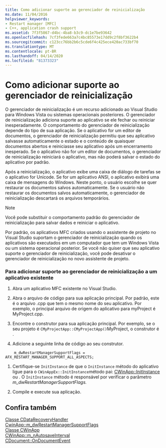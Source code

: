 ```yaml
---
title: Como adicionar suporte ao gerenciador de reinicialização
ms.date: 11/04/2016
helpviewer_keywords:
- Restart manager [MFC]
- C++, application crash support
ms.assetid: 7f3f5867-d4bc-4ba8-b3c9-dc1e7be93642
ms.openlocfilehash: 7cf3fede663a7c4bc85573e17dd9c2f8bf3622b4
ms.sourcegitcommit: c123cc76bb2b6c5cde6f4c425ece420ac733bf70
ms.translationtype: MT
ms.contentlocale: pt-BR
ms.lasthandoff: 04/14/2020
ms.locfileid: "81373323"
---
```

# <a name="how-to-add-restart-manager-support"></a>Como adicionar suporte ao gerenciador de reinicialização

O gerenciador de reinicialização é um recurso adicionado ao Visual Studio para Windows Vista ou sistemas operacionais posteriores. O gerenciador de reinicialização adiciona suporte ao aplicativo se ele fechar ou reiniciar inesperadamente. O comportamento do gerenciador de reinicialização depende do tipo de sua aplicação. Se o aplicativo for um editor de documentos, o gerenciador de reinicialização permitiu que seu aplicativo salvasse automaticamente o estado e o conteúdo de quaisquer documentos abertos e reiniciasse seu aplicativo após um encerramento inesperado. Se o aplicativo não for um editor de documentos, o gerenciador de reinicialização reiniciará o aplicativo, mas não poderá salvar o estado do aplicativo por padrão.

Após a reinicialização, o aplicativo exibe uma caixa de diálogo de tarefas se o aplicativo for Unicode. Se for um aplicativo ANSI, o aplicativo exibirá uma caixa de mensagens do Windows. Neste ponto, o usuário escolhe se quer restaurar os documentos salvos automaticamente. Se o usuário não restaurar os documentos salvos automaticamente, o gerenciador de reinicialização descartará os arquivos temporários.

> [!NOTE]
> Você pode substituir o comportamento padrão do gerenciador de reinicialização para salvar dados e reiniciar o aplicativo.

Por padrão, os aplicativos MFC criados usando o assistente de projeto no Visual Studio suportam o gerenciador de reinicialização quando os aplicativos são executados em um computador que tem um Windows Vista ou um sistema operacional posterior. Se você não quiser que seu aplicativo suporte o gerenciador de reinicialização, você pode desativar o gerenciador de reinicialização no novo assistente de projeto.

### <a name="to-add-support-for-the-restart-manager-to-an-existing-application"></a>Para adicionar suporte ao gerenciador de reinicialização a um aplicativo existente

1. Abra um aplicativo MFC existente no Visual Studio.

1. Abra o arquivo de código para sua aplicação principal. Por padrão, este é o arquivo .cpp que tem o mesmo nome do seu aplicativo. Por exemplo, o principal arquivo de origem do aplicativo para myProject é MyProject.cpp.

1. Encontre o construtor para sua aplicação principal. Por exemplo, se o seu projeto é `CMyProjectApp::CMyProjectApp()`MyProject, o construtor é .

1. Adicione a seguinte linha de código ao seu construtor.

```
    m_dwRestartManagerSupportFlags = AFX_RESTART_MANAGER_SUPPORT_ALL_ASPECTS;
```

1. Certifique-se `InitInstance` de que o `InitInstance` método do aplicativo ligue para o `CWinAppEx::InitInstance`método pai: [CWinApp::InitInstance](../mfc/reference/cwinapp-class.md#initinstance) ou . O `InitInstance` método é responsável por verificar o parâmetro *m_dwRestartManagerSupportFlags.*

1. Compile e execute sua aplicação.

## <a name="see-also"></a>Confira também

[Classe CDataRecoveryHandler](../mfc/reference/cdatarecoveryhandler-class.md)<br/>
[CwinApp::m_dwRestartManagerSupportFlags](../mfc/reference/cwinapp-class.md#m_dwrestartmanagersupportflags)<br/>
[Classe CWinApp](../mfc/reference/cwinapp-class.md)<br/>
[CWinApp::m_nAutosaveInterval](../mfc/reference/cwinapp-class.md#m_nautosaveinterval)<br/>
[CDocument::OnDocumentEvent](../mfc/reference/cdocument-class.md#ondocumentevent)
